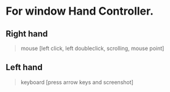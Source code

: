 # For window Hand Controller.
## Right hand
> mouse [left click, left doubleclick, scrolling, mouse point]
## Left hand
> keyboard [press arrow keys and screenshot]
  
      
